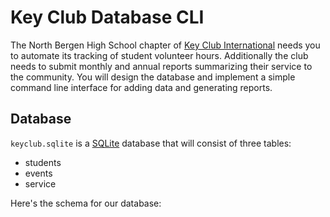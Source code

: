 # Key Club Database CLI

The North Bergen High School chapter of [Key Club International](https://www.keyclub.org/) needs you to automate
its tracking of student volunteer hours. Additionally the club needs to submit monthly and annual reports summarizing their service to the community. You will design the database and implement a simple command line interface for adding data and generating reports.

## Database
`keyclub.sqlite` is a [SQLite](https://sqlite.org) database that will consist of three tables:
* students
* events
* service

Here's the schema for our database:
